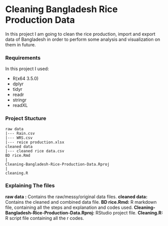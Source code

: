 # Cleaning Bangladesh Rice Production Data
In this project I am going to clean the rice production, import and export data of Bangladesh in order to perform some analysis and visualization on them in future.

### Requirements
In this project I used:
+ R(x64 3.5.0)
+ dplyr
+ tidyr
+ readr
+ stringr
+ readXL

### Project Stucture
```
raw data
|--- Rain.csv
|--- WRS.csv
|--- reice production.xlsx
cleaned data
|--- cleaned rice data.csv
BD rice.Rmd
|
Cleaning-Bangladesh-Rice-Production-Data.Rproj
|
cleaning.R
```

### Explaining The files
**raw data :** Contains the raw/messy/original data files.
**cleaned data:** Contains the cleaned and combined data file.
**BD rice.Rmd:** R markdown file, containing all the steps and explanation and codes used.
**Cleaning-Bangladesh-Rice-Production-Data.Rproj:** RStudio project file.
**Cleaning.R:** R script file containing all the r codes.